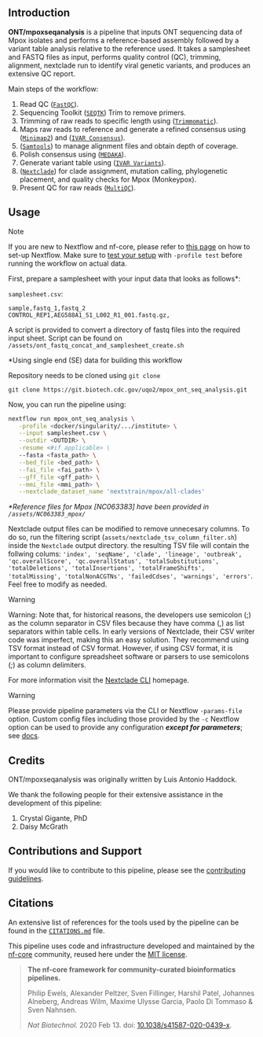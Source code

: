 ## Introduction

**ONT/mpoxseqanalysis** is a pipeline that inputs ONT sequencing data of Mpox isolates and performs a reference-based assembly followed by a variant table analysis relative to the reference used. It takes a samplesheet and FASTQ files as input, performs quality control (QC), trimming, alignment, nextclade run to identify viral genetic variants, and produces an extensive QC report.

<!-- TODO nf-core: Include a figure that guides the user through the major workflow steps. Many nf-core
     workflows use the "tube map" design for that. See https://nf-co.re/docs/contributing/design_guidelines#examples for examples.   -->
<!-- TODO nf-core: Fill in short bullet-pointed list of the default steps in the pipeline -->

Main steps of the workflow:

1. Read QC ([`FastQC`](https://www.bioinformatics.babraham.ac.uk/projects/fastqc/)).
2. Sequencing Toolkit ([`SEQTK`](https://github.com/lh3/seqtk)) Trim to remove primers.
3. Trimming of raw reads to specific length using ([`Trimmomatic`](https://github.com/usadellab/Trimmomatic)).
4. Maps raw reads to reference and generate a refined consensus using ([`Minimap2`](https://github.com/lh3/minimap2)) and ([`IVAR Consensus`](https://andersen-lab.github.io/ivar/html/index.html)).
5. ([`Samtools`](https://www.htslib.org/)) to manage alignment files and obtain depth of coverage.
9. Polish consensus using ([`MEDAKA`](https://github.com/nanoporetech/medaka)).
10. Generate variant table using ([`IVAR Variants`](https://andersen-lab.github.io/ivar/html/index.html)).
11. ([`Nextclade`](https://docs.nextstrain.org/projects/nextclade/en/stable/index.html)) for clade assignment, mutation calling, phylogenetic placement, and quality checks for Mpox (Monkeypox).
12. Present QC for raw reads ([`MultiQC`](http://multiqc.info/)).

## Usage

> [!NOTE]
> If you are new to Nextflow and nf-core, please refer to [this page](https://nf-co.re/docs/usage/installation) on how to set-up Nextflow. Make sure to [test your setup](https://nf-co.re/docs/usage/introduction#how-to-run-a-pipeline) with `-profile test` before running the workflow on actual data.

<!-- TODO nf-core: Describe the minimum required steps to execute the pipeline, e.g. how to prepare samplesheets.
     Explain what rows and columns represent. For instance (please edit as appropriate):

First, prepare a samplesheet with your input data that looks as follows:

`samplesheet.csv`:

```csv
sample,fastq_1,fastq_2
CONTROL_REP1,AEG588A1_S1_L002_R1_001.fastq.gz,AEG588A1_S1_L002_R2_001.fastq.gz
```

Each row represents a fastq file (single-end) or a pair of fastq files (paired end).

-->


First, prepare a samplesheet with your input data that looks as follows*:

`samplesheet.csv`:

```csv
sample,fastq_1,fastq_2
CONTROL_REP1,AEG588A1_S1_L002_R1_001.fastq.gz,
```
A script is provided to convert a directory of fastq files into the required input sheet. Script can be found on `/assets/ont_fastq_concat_and_samplesheet_create.sh`

*Using single end (SE) data for building this workflow

Repository needs to be cloned using `git clone`

`git clone https://git.biotech.cdc.gov/uqo2/mpox_ont_seq_analysis.git`

Now, you can run the pipeline using:

<!-- TODO nf-core: update the following command to include all required parameters for a minimal example -->

```bash
nextflow run mpox_ont_seq_analysis \
   -profile <docker/singularity/.../institute> \
   --input samplesheet.csv \
   --outdir <OUTDIR> \
   -resume <#if applicable> \
   --fasta <fasta_path> \
   --bed_file <bed_path> \
   --fai_file <fai_path> \
   --gff_file <gff_path> \
   --mmi_file <mmi_path> \
   --nextclade_dataset_name 'nextstrain/mpox/all-clades'
```
_*Reference files for Mpox [NC063383] have been provided in `/assets/NC063383_mpox/`_


Nextclade output files can be modified to remove unnecesary columns. To do so, run the filtering script (`assets/nextclade_tsv_column_filter.sh`) inside the `Nextclade` output directory. the resulting TSV file will contain the follwing colums: `'index', 'seqName', 'clade', 'lineage', 'outbreak', 'qc.overallScore', 'qc.overallStatus', 'totalSubstitutions', 'totalDeletions', 'totalInsertions', 'totalFrameShifts', 'totalMissing', 'totalNonACGTNs', 'failedCdses', 'warnings', 'errors'`. Feel free to modify as needed.

> [!WARNING]
Warning: Note that, for historical reasons, the developers use semicolon (;) as the column separator in CSV files because they have comma (,) as list separators within table cells. In early versions of Nextclade, their CSV writer code was imperfect, making this an easy solution. They recommend using TSV format instead of CSV format. However, if using CSV format, it is important to configure spreadsheet software or parsers to use semicolons (;) as column delimiters.

For more information visit the [Nextclade CLI](https://docs.nextstrain.org/projects/nextclade/en/stable/index.html) homepage.

> [!WARNING]
> Please provide pipeline parameters via the CLI or Nextflow `-params-file` option. Custom config files including those provided by the `-c` Nextflow option can be used to provide any configuration _**except for parameters**_;
> see [docs](https://nf-co.re/usage/configuration#custom-configuration-files).

## Credits

ONT/mpoxseqanalysis was originally written by Luis Antonio Haddock.

We thank the following people for their extensive assistance in the development of this pipeline:

1. Crystal Gigante, PhD
2. Daisy McGrath

<!-- TODO nf-core: If applicable, make list of people who have also contributed -->

## Contributions and Support

If you would like to contribute to this pipeline, please see the [contributing guidelines](.github/CONTRIBUTING.md).

## Citations

<!-- TODO nf-core: Add citation for pipeline after first release. Uncomment lines below and update Zenodo doi and badge at the top of this file. -->
<!-- If you use ONT/mpoxseqanalysis for your analysis, please cite it using the following doi: [10.5281/zenodo.XXXXXX](https://doi.org/10.5281/zenodo.XXXXXX) -->

<!-- TODO nf-core: Add bibliography of tools and data used in your pipeline -->

An extensive list of references for the tools used by the pipeline can be found in the [`CITATIONS.md`](CITATIONS.md) file.

This pipeline uses code and infrastructure developed and maintained by the [nf-core](https://nf-co.re) community, reused here under the [MIT license](https://github.com/nf-core/tools/blob/master/LICENSE).

> **The nf-core framework for community-curated bioinformatics pipelines.**
>
> Philip Ewels, Alexander Peltzer, Sven Fillinger, Harshil Patel, Johannes Alneberg, Andreas Wilm, Maxime Ulysse Garcia, Paolo Di Tommaso & Sven Nahnsen.
>
> _Nat Biotechnol._ 2020 Feb 13. doi: [10.1038/s41587-020-0439-x](https://dx.doi.org/10.1038/s41587-020-0439-x).
